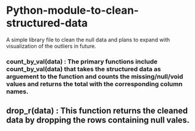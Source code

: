 # Python-module-to-clean-structured-data
A simple library file to clean the null data and plans to expand with visualization of the outliers in future. 
###  count_by_val(data) : The primary functions include count_by_val(data) that takes the structured data as arguement to the function and counts the missing/null/void values and returns the total with the corresponding column names.
## drop_r(data) : This function returns the cleaned data by dropping the rows containing null vales. 

##
